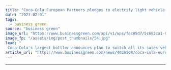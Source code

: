 ```yaml
---
title: "Coca-Cola European Partners pledges to electrify light vehicle fleet by 2030"
date: "2021-02-01"
tags: 
  - business green
source: "business green"
image_url: "https://www.businessgreen.com/api/v1/wps/fac05d7/5c682ca1-0c0a-407a-a2d4-4fffa65caba9/4/Elbil-parkerte-biler-185x114.jpg"
image_fp: "/assets/img/post_thumbnails/54.jpg"
lead: "
 Coca-Cola's largest bottler announces plan to switch all its sales vehicles to electric by end of decade as it signs up to EV100 programme ..."
article_url: "https://www.businessgreen.com/news/4026508/coca-cola-european-partners-pledges-electrify-light-vehicle-fleet-2030"
---
```


---
